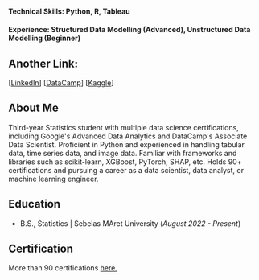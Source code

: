 #### Technical Skills: Python, R, Tableau         
#### Experience: Structured Data Modelling (Advanced), Unstructured Data Modelling (Beginner)

## Another Link:
[[LinkedIn](https://www.linkedin.com/in/evanhanif/)] [[DataCamp](https://www.datacamp.com/portfolio/studiesevan)] [[Kaggle](https://www.kaggle.com/vnn777)]

## About Me
Third-year Statistics student with multiple data science certifications, including Google's Advanced Data Analytics and DataCamp's Associate Data Scientist. Proficient in Python and experienced in handling tabular data, time series data, and image data. Familiar with frameworks and libraries such as scikit-learn, XGBoost, PyTorch, SHAP, etc. Holds 90+ certifications and pursuing a career as a data scientist, data analyst, or machine learning engineer.

## Education
- B.S., Statistics | Sebelas MAret University (_August 2022 - Present_)

## Certification
More than 90 certifications [here.](https://evanhfw.github.io/certifications/)
